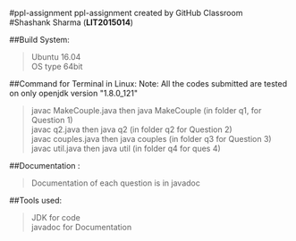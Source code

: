 #ppl-assignment
ppl-assignment created by GitHub Classroom <br />
#Shashank Sharma (**LIT2015014**)

##Build System:
>Ubuntu 16.04 <br />
>OS type 64bit

##Command for Terminal in Linux:
Note: All the codes submitted are tested on  only openjdk version "1.8.0_121"
>javac MakeCouple.java then java MakeCouple      (in folder q1, for Question 1)<br />
>javac q2.java then java q2        (in folder q2 for Question 2)<br />
>javac couples.java then java couples        (in folder q3 for Question 3)<br />
>javac util.java then java util        (in folder q4 for ques 4)<br />


##Documentation :
>Documentation of each question is in javadoc


##Tools used:
>JDK for code <br />
>javadoc for Documentation <br />


